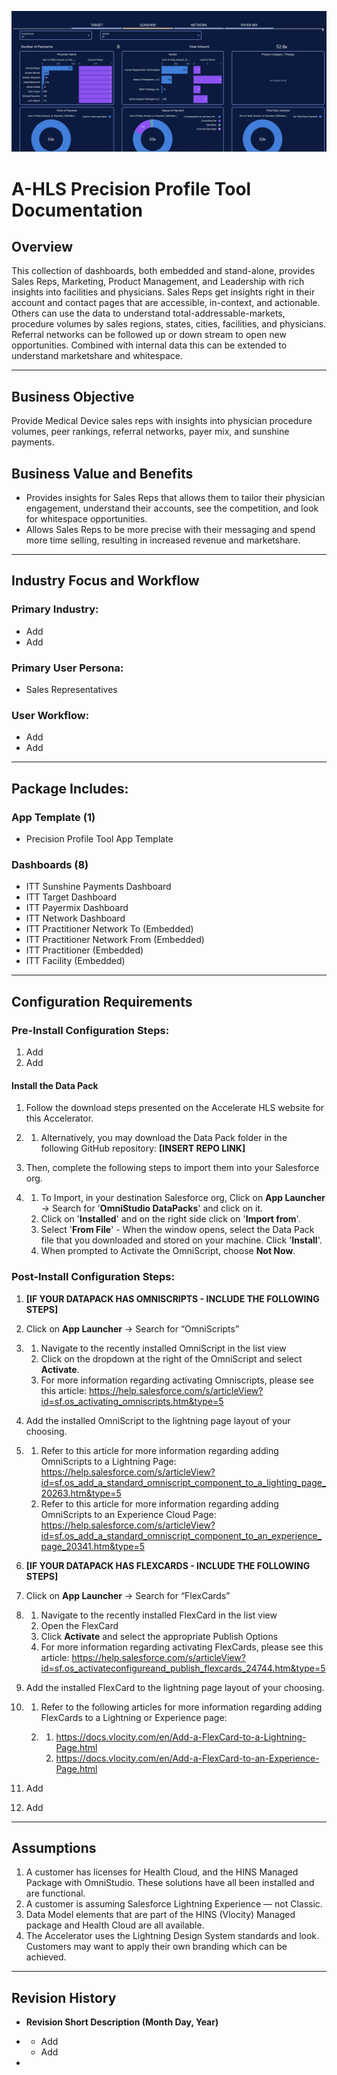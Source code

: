 ![](/Precision_Profile_Tool/images/preview_ppt_sun.png)

# A-HLS Precision Profile Tool Documentation

## Overview

This collection of dashboards, both embedded and stand-alone, provides Sales Reps, Marketing, Product Management, and Leadership with rich insights into facilities and physicians. Sales Reps get insights right in their account and contact pages that are accessible, in-context, and actionable. Others can use the data to understand total-addressable-markets, procedure volumes by sales regions, states, cities, facilities, and physicians. Referral networks can be followed up or down stream to open new opportunities. Combined with internal data this can be extended to understand marketshare and whitespace.

---

## Business Objective

Provide Medical Device sales reps with insights into physician procedure volumes, peer rankings, referral networks, payer mix, and sunshine payments.

## Business Value and Benefits

-    Provides insights for Sales Reps that allows them to tailor their physician engagement, understand their accounts, see the competition, and look for whitespace opportunities.
-    Allows Sales Reps to be more precise with their messaging and spend more time selling, resulting in increased revenue and marketshare.

---

## Industry Focus and Workflow

### Primary Industry:

-    Add
-    Add

### Primary User Persona:

-    Sales Representatives

### User Workflow:

-    Add
-    Add

---

## Package Includes:

### **App Template (1)**

-    Precision Profile Tool App Template

### **Dashboards (8)**

-    ITT Sunshine Payments Dashboard
-    ITT Target Dashboard
-    ITT Payermix Dashboard
-    ITT Network Dashboard
-    ITT Practitioner Network To (Embedded)
-    ITT Practitioner Network From (Embedded)
-    ITT Practitioner (Embedded)
-    ITT Facility (Embedded)

---

## Configuration Requirements

### Pre-Install Configuration Steps:

1. Add
2. Add

#### Install the Data Pack

1. Follow the download steps presented on the Accelerate HLS website for this Accelerator.

2.   1. Alternatively, you may download the Data Pack folder in the following GitHub repository: **[INSERT REPO LINK]**

3. Then, complete the following steps to import them into your Salesforce org.

4.   1. To Import, in your destination Salesforce org, Click on **App Launcher** → Search for '**OmniStudio DataPacks**' and click on it.
     2. Click on '**Installed**' and on the right side click on '**Import from**'.
     3. Select '**From File**' - When the window opens, select the Data Pack file that you downloaded and stored on your machine. Click '**Install**'.
     4. When prompted to Activate the OmniScript, choose **Not Now**.

### Post-Install Configuration Steps:

1. **[IF YOUR DATAPACK HAS OMNISCRIPTS - INCLUDE THE FOLLOWING STEPS]**

2. Click on **App Launcher** → Search for “OmniScripts”

3.   1. Navigate to the recently installed OmniScript in the list view
     2. Click on the dropdown at the right of the OmniScript and select **Activate**.
     3. For more information regarding activating Omniscripts, please see this article: https://help.salesforce.com/s/articleView?id=sf.os_activating_omniscripts.htm&type=5

4. Add the installed OmniScript to the lightning page layout of your choosing.

5.   1. Refer to this article for more information regarding adding OmniScripts to a Lightning Page: https://help.salesforce.com/s/articleView?id=sf.os_add_a_standard_omniscript_component_to_a_lighting_page_20263.htm&type=5
     2. Refer to this article for more information regarding adding OmniScripts to an Experience Cloud Page: https://help.salesforce.com/s/articleView?id=sf.os_add_a_standard_omniscript_component_to_an_experience_page_20341.htm&type=5

6. **[IF YOUR DATAPACK HAS FLEXCARDS - INCLUDE THE FOLLOWING STEPS]**

7. Click on **App Launcher** → Search for “FlexCards”

8.   1. Navigate to the recently installed FlexCard in the list view
     2. Open the FlexCard
     3. Click **Activate** and select the appropriate Publish Options
     4. For more information regarding activating FlexCards, please see this article: https://help.salesforce.com/s/articleView?id=sf.os_activateconfigureand_publish_flexcards_24744.htm&type=5

9. Add the installed FlexCard to the lightning page layout of your choosing.

10.  1. Refer to the following articles for more information regarding adding FlexCards to a Lightning or Experience page:

     2.   1. https://docs.vlocity.com/en/Add-a-FlexCard-to-a-Lightning-Page.html
          2. https://docs.vlocity.com/en/Add-a-FlexCard-to-an-Experience-Page.html

11. Add

12. Add

---

## Assumptions

1. A customer has licenses for Health Cloud, and the HINS Managed Package with OmniStudio. These solutions have all been installed and are functional.
2. A customer is assuming Salesforce Lightning Experience — not Classic.
3. Data Model elements that are part of the HINS (Vlocity) Managed package and Health Cloud are all available.
4. The Accelerator uses the Lightning Design System standards and look. Customers may want to apply their own branding which can be achieved.

---

## Revision History

-    **Revision Short Description (Month Day, Year)**

-    -    Add
     -    Add

-
